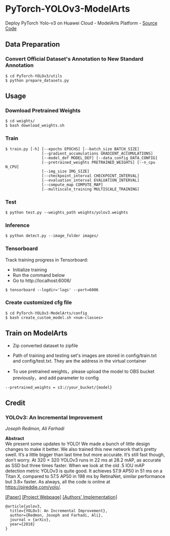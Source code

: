 # PyTorch-YOLOv3-ModelArts
Deploy PyTorch Yolo-v3 on Huawei Cloud - ModelArts Platform - [Source Code](https://github.com/eriklindernoren/PyTorch-YOLOv3)

## Data Preparation
### Convert Official Dataset's Annotation to New Standard Annotation
```
$ cd PyTorch-YOLOv3/utils
$ python prepare_datasets.py
```

## Usage
### Download Pretrained Weights
```
$ cd weights/
$ bash download_weights.sh
```

### Train
```
$ train.py [-h] [--epochs EPOCHS] [--batch_size BATCH_SIZE]
                [--gradient_accumulations GRADIENT_ACCUMULATIONS]
                [--model_def MODEL_DEF] [--data_config DATA_CONFIG]
                [--pretrained_weights PRETRAINED_WEIGHTS] [--n_cpu N_CPU]
                [--img_size IMG_SIZE]
                [--checkpoint_interval CHECKPOINT_INTERVAL]
                [--evaluation_interval EVALUATION_INTERVAL]
                [--compute_map COMPUTE_MAP]
                [--multiscale_training MULTISCALE_TRAINING]
```

### Test
```
$ python test.py --weights_path weights/yolov3.weights
```

### Inference
```
$ python detect.py --image_folder images/
```

### Tensorboard
Track training progress in Tensorboard:
- Initialize training
- Run the command below
- Go to http://localhost:6006/
```
$ tensorboard --logdir='logs' --port=6006
```

### Create customized cfg file
```
$ cd PyTorch-YOLOv3-ModelArts/config
$ bash create_custom_model.sh <num-classes>
```

## Train on ModelArts
- Zip converted dataset to zipfile

- Path of training and testing set's images are stored in config/train.txt and config/test.txt. They are the address in the virtual container

- To use pretrained weights，please upload the model to OBS bucket previously，and add parameter to config
```
--pretrained_weights = s3://your_bucket/{model}
```

## Credit
### YOLOv3: An Incremental Improvement
_Joseph Redmon, Ali Farhadi_ <br>

**Abstract** <br>
We present some updates to YOLO! We made a bunch
of little design changes to make it better. We also trained
this new network that’s pretty swell. It’s a little bigger than
last time but more accurate. It’s still fast though, don’t
worry. At 320 × 320 YOLOv3 runs in 22 ms at 28.2 mAP,
as accurate as SSD but three times faster. When we look
at the old .5 IOU mAP detection metric YOLOv3 is quite
good. It achieves 57.9 AP50 in 51 ms on a Titan X, compared
to 57.5 AP50 in 198 ms by RetinaNet, similar performance
but 3.8× faster. As always, all the code is online at
https://pjreddie.com/yolo/.

[[Paper]](https://pjreddie.com/media/files/papers/YOLOv3.pdf)
[[Project Webpage]](https://pjreddie.com/darknet/yolo/)
[[Authors' Implementation]](https://github.com/pjreddie/darknet)

```
@article{yolov3,
  title={YOLOv3: An Incremental Improvement},
  author={Redmon, Joseph and Farhadi, Ali},
  journal = {arXiv},
  year={2018}
}
```
